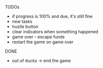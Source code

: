 TODOs

- if progress is 100% and due, it's still fine
- new tasks
- hustle button
- clear indicators when something happened
- game over - escape funds
- restart the game on game over

DONE
- out of ducks -> end the game
